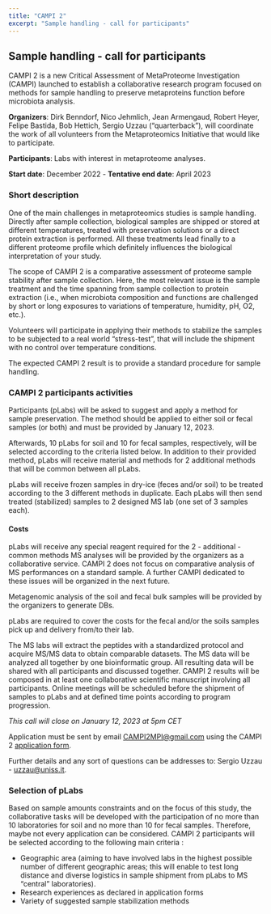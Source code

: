 ```yaml
---
title: "CAMPI 2"
excerpt: "Sample handling - call for participants"
---
```


## Sample handling - call for participants

CAMPI 2 is a new Critical Assessment of MetaProteome Investigation (CAMPI) launched to establish a collaborative research program focused on methods for sample handling to preserve metaproteins function before microbiota analysis.

**Organizers**: Dirk Benndorf, Nico Jehmlich, Jean Armengaud, Robert Heyer, Felipe Bastida, Bob Hettich, Sergio Uzzau (“quarterback”), will coordinate the work of all volunteers from the Metaproteomics Initiative that would like to participate.

**Participants**: Labs with interest in metaproteome analyses.

**Start date**: December 2022 - **Tentative end date**: April 2023

### Short description
One of the main challenges in metaproteomics studies is sample handling. Directly after sample collection, biological samples are shipped or stored at different temperatures, treated with preservation solutions or a direct protein extraction is performed. All these treatments lead finally to a different proteome profile which definitely influences the biological interpretation of your study.

The scope of CAMPI 2 is a comparative assessment of proteome sample stability  after sample collection. Here, the most relevant issue is the sample treatment and the time spanning from sample collection to protein extraction (i.e., when microbiota composition and functions are challenged by short or long exposures to variations of temperature, humidity, pH, O2, etc.).

Volunteers will participate in applying their methods to stabilize the samples to be subjected to a real world “stress-test”, that will include the shipment with no control over temperature conditions.

The expected CAMPI 2 result is to provide a standard procedure for sample handling.

### CAMPI 2 participants activities
Participants (pLabs) will be asked to suggest and apply a method for sample preservation. The method should be applied to either soil or fecal samples (or both) and must be provided by January 12, 2023.

Afterwards, 10 pLabs for soil and 10 for fecal samples, respectively, will be selected according to the criteria listed below. In addition to their provided method, pLabs will receive material and methods for 2 additional methods that will be common between all pLabs.

pLabs will receive frozen samples in dry-ice (feces and/or soil) to be treated according to the 3 different methods in duplicate. Each pLabs will then send treated (stabilized) samples to 2 designed MS lab (one set of 3 samples each).

#### Costs

pLabs will receive any special reagent required for the 2 - additional - common methods
MS analyses will be provided by the organizers as a collaborative service. CAMPI 2 does not focus on comparative analysis of MS performances on a standard sample. A further CAMPI dedicated to these issues will be organized in the next future.

Metagenomic analysis of the soil and fecal bulk samples will be provided by the organizers to generate DBs.

pLabs are required to cover the costs for the fecal and/or the soils samples pick up and delivery from/to their lab.

The MS labs will extract the peptides with a standardized protocol and acquire MS/MS data to obtain comparable datasets. The MS data will be analyzed all together by one bioinformatic group. All resulting data will be shared with all participants and discussed together. CAMPI 2 results will be composed in at least one collaborative scientific manuscript involving all participants.
Online meetings will be scheduled before the shipment of samples to pLabs and at defined time points according to program progression.


_This call will close on January 12, 2023  at 5pm CET_

Application must be sent by email CAMPI2MPI@gmail.com using the CAMPI 2 [application form](/assets/CAMPI2_application_form.docx).

Further details and any sort of questions can be addresses to: Sergio Uzzau - uzzau@uniss.it.

### Selection of pLabs
Based on sample amounts constraints and on the focus of this study, the collaborative tasks will be developed with the participation of no more than 10 laboratories for soil and no more than 10 for fecal samples. Therefore, maybe not every application can be considered. CAMPI 2 participants will be selected according to the following main criteria :

- Geographic area (aiming to have involved labs in the highest possible number of different geographic areas; this will enable to test long distance and diverse logistics in sample shipment from pLabs to MS “central” laboratories).
- Research experiences as declared in application forms
- Variety of suggested sample stabilization methods
